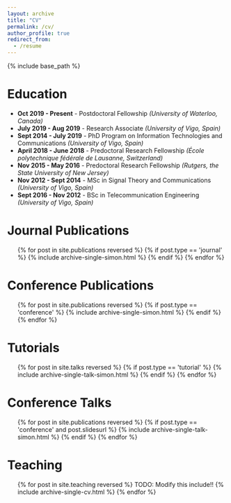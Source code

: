 ```yaml
---
layout: archive
title: "CV"
permalink: /cv/
author_profile: true
redirect_from:
  - /resume
---
```


{% include base_path %}

Education
======
* **Oct 2019 - Present** - Postdoctoral Fellowship *(University of Waterloo, Canada)*
* **July 2019 - Aug 2019** - Research Associate *(University of Vigo, Spain)*
* **Sept 2014 - July 2019** - PhD Program on Information Technologies and Communications *(University of Vigo, Spain)*
* **April 2018 - June 2018** - Predoctoral Research Fellowship *(École polytechnique fédérale de Lausanne, Switzerland)*
* **Nov 2015 - May 2016** - Predoctoral Research Fellowship *(Rutgers, the State University of New Jersey)*
* **Nov 2012 - Sept 2014** - MSc in Signal Theory and Communications *(University of Vigo, Spain)*
* **Sept 2016 - Nov 2012** - BSc in Telecommunication Engineering *(University of Vigo, Spain)*


Journal Publications
======
  <ul>{% for post in site.publications reversed %}
    {% if post.type == 'journal' %}
      {% include archive-single-simon.html %}
    {% endif %}
  {% endfor %}</ul>

Conference Publications
======
  <ul>{% for post in site.publications reversed %}
    {% if post.type == 'conference' %}
      {% include archive-single-simon.html %}
    {% endif %}
  {% endfor %}</ul>

Tutorials
======
  <ul>{% for post in site.talks reversed %}
    {% if post.type == 'tutorial' %}
      {% include archive-single-talk-simon.html %}
    {% endif %}
  {% endfor %}</ul>

Conference Talks
======
<ul>{% for post in site.publications reversed %}
  {% if post.type == 'conference' and post.slidesurl %}
    {% include archive-single-talk-simon.html %}
  {% endif %}
{% endfor %}</ul>

Teaching
======
  <ul>{% for post in site.teaching reversed %}
    TODO: Modify this include!!
    {% include archive-single-cv.html %}
  {% endfor %}</ul>
